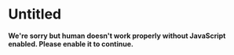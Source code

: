 # Untitled

**We're sorry but human doesn't work properly without JavaScript enabled. Please enable it to continue.**
